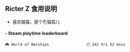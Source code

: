 ## Ricter Z 食用说明
- 喜欢猫猫，是个冇猫孤儿

<!-- steam-box start -->
#### - Steam playtime leaderboard
```text
🎮 World of Warships                 🕘 241 hrs 52 mins
```
<!-- Powered by https://github.com/YouEclipse/steam-box . -->
<!-- steam-box end -->
